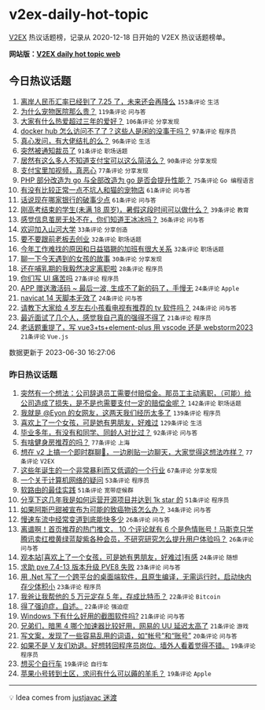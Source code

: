 # v2ex-daily-hot-topic

[V2EX](https://www.v2ex.com/) 热议话题榜，记录从 2020-12-18 日开始的 V2EX 热议话题榜单。

**网站版：[V2EX daily hot topic web](https://boojack.github.io/v2ex-daily-hot-topic-web/)**

## 今日热议话题

<!-- TODAY BEGIN -->

1. [离岸人民币汇率已经到了 7.25 了，未来还会再降么](https://www.v2ex.com/t/952927) `153条评论` `生活`
1. [为什么宠物医院那么贵？](https://www.v2ex.com/t/952915) `119条评论` `问与答`
1. [大家有什么热爱超过三年的爱好？](https://www.v2ex.com/t/953032) `106条评论` `分享发现`
1. [docker hub 怎么访问不了了？这些人是闲的没事干吗？](https://www.v2ex.com/t/952876) `97条评论` `程序员`
1. [真心发问，有大佬结扎的么？](https://www.v2ex.com/t/953000) `96条评论` `生活`
1. [突然被通知裁员了](https://www.v2ex.com/t/952885) `91条评论` `职场话题`
1. [居然有这么多人不知道支付宝可以这么简洁么？](https://www.v2ex.com/t/952919) `90条评论` `分享发现`
1. [支付宝里加视频，真恶心](https://www.v2ex.com/t/952879) `77条评论` `分享发现`
1. [PHP 部分改造为 go 与全部改造为 go 是否会提升性能？](https://www.v2ex.com/t/953035) `75条评论` `Go 编程语言`
1. [有没有比较正常一点不坑人和猫的宠物店](https://www.v2ex.com/t/952871) `61条评论` `问与答`
1. [话说现在哪家银行的破事少点](https://www.v2ex.com/t/952967) `61条评论` `问与答`
1. [刚高考结束的学生(未满 18 周岁)，暑假这段时间可以做什么？](https://www.v2ex.com/t/952989) `39条评论` `教育`
1. [感觉信息茧房无处不在，你们知道王冰冰吗？](https://www.v2ex.com/t/953040) `36条评论` `问与答`
1. [欢迎加入山河大学](https://www.v2ex.com/t/952971) `33条评论` `分享创造`
1. [要不要跟前老板去创业](https://www.v2ex.com/t/953112) `32条评论` `职场话题`
1. [今年工作难找的原因和日益猖獗的加班有很大关系](https://www.v2ex.com/t/952962) `32条评论` `职场话题`
1. [聊一下今天遇到的女孩的故事](https://www.v2ex.com/t/953097) `30条评论` `分享发现`
1. [还在哺乳期的我毅然决定离职啦](https://www.v2ex.com/t/952981) `28条评论` `程序员`
1. [你们写 UI 痛苦吗](https://www.v2ex.com/t/953074) `27条评论` `程序员`
1. [APP 赠送激活码 ~ 最后一波, 生成不了新的码了，手慢无](https://www.v2ex.com/t/953047) `24条评论` `Apple`
1. [navicat 14 天脚本无效了](https://www.v2ex.com/t/952939) `24条评论` `问与答`
1. [请教下大家给 4 岁左右小孩看电视有推荐的 tv 软件吗？](https://www.v2ex.com/t/952864) `24条评论` `问与答`
1. [最近面试了几个人，感觉我自己真的强得不得了](https://www.v2ex.com/t/953106) `21条评论` `程序员`
1. [老话题重提了，写 vue3+ts+element-plus 用 vscode 还是 webstorm2023](https://www.v2ex.com/t/952974) `21条评论` `Vue.js`

数据更新于 2023-06-30 16:27:06

<!-- TODAY END -->

### 昨日热议话题

<!-- YESTERDAY BEGIN -->

1. [突然有一个想法：公司辞退员工需要付赔偿金。那员工主动离职，（可能）给公司造成了损失，是不是也需要支付一定的赔偿金呢？](https://www.v2ex.com/t/952698) `142条评论` `职场话题`
1. [我就是 @Eyon 的女网友，这两天我们经历太多了](https://www.v2ex.com/t/952600) `139条评论` `程序员`
1. [喜欢上了一个女孩，可是她有男朋友，好难过](https://www.v2ex.com/t/952567) `129条评论` `生活`
1. [毕业多年，有没有和同学、同龄人对比过？](https://www.v2ex.com/t/952618) `92条评论` `问与答`
1. [有啥健身房推荐的吗？](https://www.v2ex.com/t/952596) `77条评论` `上海`
1. [想在 v2 上搞一个即时群聊🐶，一边刷贴一边聊天，大家觉得这想法咋样？](https://www.v2ex.com/t/952634) `77条评论` `V2EX`
1. [这些年诞生的一个非常暴利而又低调的一个行业](https://www.v2ex.com/t/952753) `67条评论` `分享发现`
1. [一个关于计算机网络的疑问](https://www.v2ex.com/t/952586) `53条评论` `程序员`
1. [软路由的最佳实践](https://www.v2ex.com/t/952691) `51条评论` `宽带症候群`
1. [分享下这几年我是如何运营开源项目并达到 1k star 的](https://www.v2ex.com/t/952569) `51条评论` `程序员`
1. [如果阿斯巴甜被宣布为可能的致癌物该怎么办？](https://www.v2ex.com/t/952818) `34条评论` `问与答`
1. [慢速车流中经常变道到底能快多少](https://www.v2ex.com/t/952644) `26条评论` `问与答`
1. [离谱啊！首页推荐的热门推文， 10 个评论就有 6 个是色情账号！马斯克只学腾讯卖红橙黄绿蓝靛紫各种会员，不研究研究怎么提升用户体验吗？](https://www.v2ex.com/t/952558) `26条评论` `问与答`
1. [观本站[喜欢上了一个女孩，可是她有男朋友，好难过]有感](https://www.v2ex.com/t/952654) `24条评论` `随想`
1. [求助 pve 7.4-13 版本升级 PVE8 失败](https://www.v2ex.com/t/952694) `23条评论` `问与答`
1. [用 .Net 写了一个跨平台的桌面端软件，且原生编译，无需运行时，启动快内存少体积小](https://www.v2ex.com/t/952603) `23条评论` `程序员`
1. [我爸让我帮他的 5 万元定存 5 年，存成比特币？](https://www.v2ex.com/t/952791) `22条评论` `Bitcoin`
1. [得了强迫症，自述。](https://www.v2ex.com/t/952663) `22条评论` `强迫症`
1. [Windows 下有什么好用的截图软件吗?](https://www.v2ex.com/t/952678) `21条评论` `问与答`
1. [兄弟们，暗黑 4 哪个加速器比较好用，网易的 UU 延迟太高了](https://www.v2ex.com/t/952555) `21条评论` `游戏`
1. [写文案，发现了一些容易乱用的词语，如“帐号”和“账号”](https://www.v2ex.com/t/952793) `20条评论` `问与答`
1. [如果不是 V 友们劝退。好想转回程序员岗位。墙外人看着觉得不错。](https://www.v2ex.com/t/952788) `19条评论` `程序员`
1. [想买个自行车](https://www.v2ex.com/t/952733) `19条评论` `自行车`
1. [苹果小号转到土区，求问有什么可以薅的羊毛？](https://www.v2ex.com/t/952587) `19条评论` `Apple`

<!-- YESTERDAY END -->

---

💡 Idea comes from [justjavac 迷渡](https://github.com/justjavac/)
